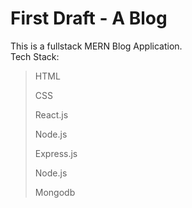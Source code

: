 # First Draft - A Blog 

This is a fullstack MERN Blog Application.
<br>Tech Stack:
 > HTML
 > 
 > CSS
 > 
 > React.js
 > 
 > Node.js
 > 
 > Express.js
 > 
 > Node.js
 > 
 > Mongodb



